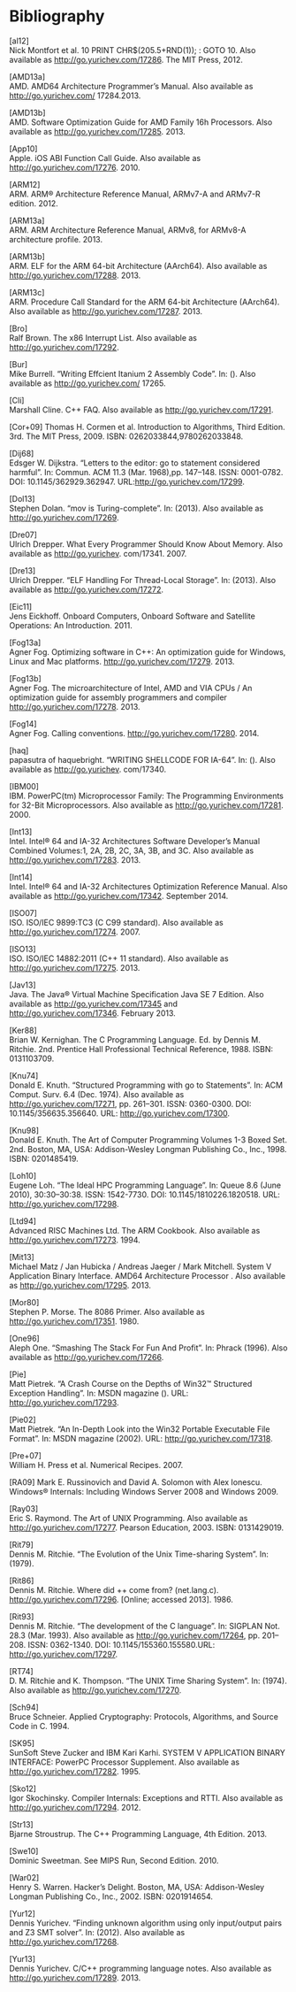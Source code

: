# Bibliography


[al12]  
Nick Montfort et al. 10 PRINT CHR$(205.5+RND(1)); : GOTO 10.
Also available as http://go.yurichev.com/17286. The MIT Press, 2012.

[AMD13a]  
AMD. AMD64 Architecture Programmer’s Manual.
Also available as http://go.yurichev.com/ 17284.2013.

[AMD13b]  
AMD. Software Optimization Guide for AMD Family 16h Processors.
Also available as http://go.yurichev.com/17285. 2013.

[App10]  
Apple. iOS ABI Function Call Guide.
Also available as http://go.yurichev.com/17276. 2010.

[ARM12]  
ARM. ARM® Architecture Reference Manual, ARMv7-A and ARMv7-R edition. 2012.

[ARM13a]  
ARM. ARM Architecture Reference Manual, ARMv8, for ARMv8-A architecture profile. 2013.

[ARM13b]  
ARM. ELF for the ARM 64-bit Architecture (AArch64).
Also available as http://go.yurichev.com/17288. 2013.

[ARM13c]  
ARM. Procedure Call Standard for the ARM 64-bit Architecture (AArch64).
Also available as http://go.yurichev.com/17287. 2013.

[Bro]  
Ralf Brown. The x86 Interrupt List.
Also available as http://go.yurichev.com/17292.

[Bur]  
Mike Burrell. “Writing Effcient Itanium 2 Assembly Code”. In: ().
Also available as http://go.yurichev.com/
17265.

[Cli]  
Marshall Cline. C++ FAQ.
Also available as http://go.yurichev.com/17291.

[Cor+09] Thomas H. Cormen et al. Introduction to Algorithms, Third Edition. 3rd. The MIT Press, 2009. ISBN: 0262033844,9780262033848.

[Dij68]  
Edsger W. Dijkstra. “Letters to the editor: go to statement considered harmful”. In: Commun. ACM 11.3 (Mar. 1968),pp. 147–148. ISSN: 0001-0782. DOI: 10.1145/362929.362947.
URL:http://go.yurichev.com/17299.

[Dol13]  
Stephen Dolan. “mov is Turing-complete”. In: (2013).
Also available as http://go.yurichev.com/17269.

[Dre07]  
Ulrich Drepper. What Every Programmer Should Know About Memory.
Also available as http://go.yurichev.
com/17341. 2007.

[Dre13]  
Ulrich Drepper. “ELF Handling For Thread-Local Storage”. In: (2013).
Also available as http://go.yurichev.com/17272.

[Eic11]  
Jens Eickhoff. Onboard Computers, Onboard Software and Satellite Operations: An Introduction. 2011.

[Fog13a]  
Agner Fog. Optimizing software in C++: An optimization guide for Windows, Linux and Mac platforms.
http://go.yurichev.com/17279. 2013.

[Fog13b]  
Agner Fog. The microarchitecture of Intel, AMD and VIA CPUs / An optimization guide for assembly programmers and compiler http://go.yurichev.com/17278. 2013.

[Fog14]  
Agner Fog. Calling conventions. http://go.yurichev.com/17280. 2014.

[haq]  
papasutra of haquebright. “WRITING SHELLCODE FOR IA-64”. In: ().
Also available as http://go.yurichev.
com/17340.

[IBM00]  
IBM. PowerPC(tm) Microprocessor Family: The Programming Environments for 32-Bit Microprocessors.
Also available as http://go.yurichev.com/17281. 2000.

[Int13]  
Intel. Intel® 64 and IA-32 Architectures Software Developer’s Manual Combined Volumes:1, 2A, 2B, 2C, 3A, 3B, and 3C.
Also available as http://go.yurichev.com/17283. 2013.

[Int14]  
Intel. Intel® 64 and IA-32 Architectures Optimization Reference Manual.
Also available as http://go.yurichev.com/17342. September 2014.

[ISO07]  
ISO. ISO/IEC 9899:TC3 (C C99 standard).
Also available as http://go.yurichev.com/17274. 2007.

[ISO13]  
ISO. ISO/IEC 14882:2011 (C++ 11 standard).
Also available as http://go.yurichev.com/17275. 2013.

[Jav13]  
Java. The Java® Virtual Machine Specification Java SE 7 Edition.
Also available as http://go.yurichev.com/17345 and http://go.yurichev.com/17346. February 2013.

[Ker88]  
Brian W. Kernighan. The C Programming Language. Ed. by Dennis M. Ritchie. 2nd. Prentice Hall Professional Technical Reference, 1988. ISBN: 0131103709.

[Knu74]  
Donald E. Knuth. “Structured Programming with go to Statements”. In: ACM Comput. Surv. 6.4 (Dec. 1974).
Also available as http://go.yurichev.com/17271, pp. 261–301. ISSN: 0360-0300. DOI: 10.1145/356635.356640. URL: http://go.yurichev.com/17300.

[Knu98]		
Donald E. Knuth. The Art of Computer Programming Volumes 1-3 Boxed Set. 2nd. Boston, MA, USA: Addison-Wesley Longman Publishing Co., Inc., 1998. ISBN: 0201485419.

[Loh10]  
Eugene Loh. “The Ideal HPC Programming Language”. In: Queue 8.6 (June 2010), 30:30–30:38. ISSN: 1542-7730.
DOI: 10.1145/1810226.1820518. URL: http://go.yurichev.com/17298.

[Ltd94]  
Advanced RISC Machines Ltd. The ARM Cookbook.
Also available as http://go.yurichev.com/17273. 1994.

[Mit13]  
Michael Matz / Jan Hubicka / Andreas Jaeger / Mark Mitchell. System V Application Binary Interface. AMD64 Architecture Processor .
Also available as http://go.yurichev.com/17295. 2013.

[Mor80]  
Stephen P. Morse. The 8086 Primer.
Also available as http://go.yurichev.com/17351. 1980.

[One96]  
Aleph One. “Smashing The Stack For Fun And Profit”. In: Phrack (1996).
Also available as http://go.yurichev.com/17266.

[Pie]  
Matt Pietrek. “A Crash Course on the Depths of Win32™ Structured Exception Handling”. In: MSDN magazine ().
URL: http://go.yurichev.com/17293.

[Pie02]  
Matt Pietrek. “An In-Depth Look into the Win32 Portable Executable File Format”. In: MSDN magazine (2002).
URL: http://go.yurichev.com/17318.

[Pre+07]  
William H. Press et al. Numerical Recipes. 2007.

[RA09] Mark E. Russinovich and David A. Solomon with Alex Ionescu. Windows® Internals: Including Windows Server 2008 and Windows 2009.

[Ray03]  
Eric S. Raymond. The Art of UNIX Programming.
Also available as http://go.yurichev.com/17277. Pearson Education, 2003. ISBN: 0131429019.

[Rit79]  
Dennis M. Ritchie. “The Evolution of the Unix Time-sharing System”. In: (1979).

[Rit86]  
Dennis M. Ritchie. Where did ++ come from? (net.lang.c).
http://go.yurichev.com/17296. [Online; accessed 2013]. 1986.

[Rit93]  
Dennis M. Ritchie. “The development of the C language”. In: SIGPLAN Not. 28.3 (Mar. 1993).
Also available as http://go.yurichev.com/17264, pp. 201–208.
ISSN: 0362-1340. DOI: 10.1145/155360.155580.URL: http://go.yurichev.com/17297.

[RT74]  
D. M. Ritchie and K. Thompson. “The UNIX Time Sharing System”. In: (1974).
Also available as http://go.yurichev.com/17270.

[Sch94]  
Bruce Schneier. Applied Cryptography: Protocols, Algorithms, and Source Code in C. 1994.

[SK95]  
SunSoft Steve Zucker and IBM Kari Karhi. SYSTEM V APPLICATION BINARY INTERFACE: PowerPC Processor Supplement.
Also available as http://go.yurichev.com/17282. 1995.

[Sko12]  
Igor Skochinsky. Compiler Internals: Exceptions and RTTI.
Also available as http://go.yurichev.com/17294. 2012.

[Str13]  
Bjarne Stroustrup. The C++ Programming Language, 4th Edition. 2013.

[Swe10]  
Dominic Sweetman. See MIPS Run, Second Edition. 2010.

[War02]  
Henry S. Warren. Hacker’s Delight. Boston, MA, USA: Addison-Wesley Longman Publishing Co., Inc., 2002. ISBN:
0201914654.

[Yur12]  
Dennis Yurichev. “Finding unknown algorithm using only input/output pairs and Z3 SMT solver”. In: (2012).
Also available as http://go.yurichev.com/17268.

[Yur13]  
Dennis Yurichev. C/C++ programming language notes.
Also available as http://go.yurichev.com/17289. 2013.
